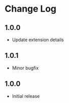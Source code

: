 # Change Log

## 1.0.0

- Update extension details

## 1.0.1

- Minor bugfix

## 1.0.0

- Initial release